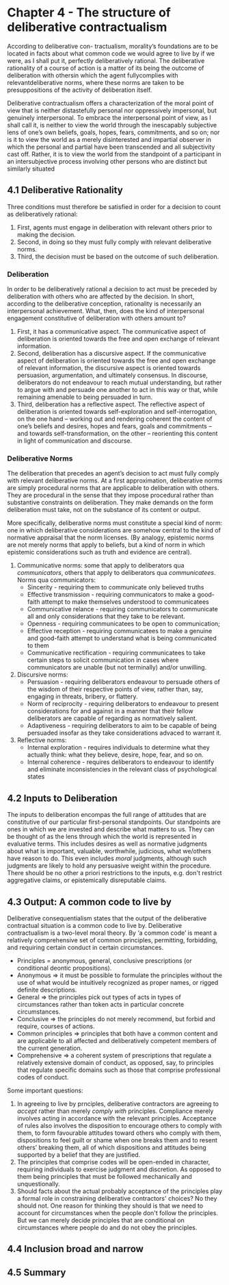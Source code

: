 # Chapter 4 - The structure of deliberative contractualism

According to deliberative con- tractualism, morality’s foundations are to be located in facts about what common code we would agree to live by if we were, as I shall put it, perfectly deliberatively rational. The deliberative rationality of a course of action is a matter of its being the outcome of deliberation with othersin which the agent fullycomplies with relevantdeliberative norms, where these norms are taken to be presuppositions of the activity of deliberation itself.

Deliberative contractualism offers a characterization of the moral point of view that is neither distastefully personal nor oppressively impersonal, but genuinely interpersonal. To embrace the interpersonal point of view, as I shall call it, is neither to view the world through the inescapably subjective lens of one’s own beliefs, goals, hopes, fears, commitments, and so on; nor is it to view the world as a merely disinterested and impartial observer in which the personal and partial have been transcended and all subjectivity cast off. Rather, it is to view the world from the standpoint of a participant in an intersubjective process involving other persons who are distinct but similarly situated

## 4.1 Deliberative Rationality

Three conditions must therefore be satisfied in order for a decision to count as deliberatively rational: 
1. First, agents must engage in deliberation with relevant others prior to making the decision. 
2. Second, in doing so they must fully comply with relevant deliberative norms. 
3. Third, the decision must be based on the outcome of such deliberation.

### Deliberation

In order to be deliberatively rational a decision to act must be preceded by deliberation with others who are affected by the decision. In short, according to the deliberative conception, rationality is necessarily an interpersonal achievement. What, then, does the kind of interpersonal engagement constitutive of deliberation with others amount to? 

1. First, it has a communicative aspect. The communicative aspect of deliberation is oriented towards the free and open exchange of relevant information.
2. Second, deliberation has a discursive aspect. If the communicative aspect of deliberation is oriented towards the free and open exchange of relevant information, the discursive aspect is oriented towards persuasion, argumentation, and ultimately consensus. In discourse, deliberators do not endeavour to reach mutual understanding, but rather to argue with and persuade one another to act in this way or that, while remaining amenable to being persuaded in turn.
3. Third, deliberation has a reflective aspect. The reflective aspect of deliberation is oriented towards self-exploration and self-interrogation, on the one hand – working out and rendering coherent the content of one’s beliefs and desires, hopes and fears, goals and commitments – and towards self-transformation, on the other – reorienting this content in light of communication and discourse.

### Deliberative Norms

The deliberation that precedes an agent’s decision to act must fully comply with relevant deliberative norms. At a first approximation, deliberative norms are simply procedural norms that are applicable to deliberation with others. They are procedural in the sense that they impose procedural rather than substantive constraints on deliberation. They make demands on the form deliberation must take, not on the substance of its content or output. 

More specifically, deliberative norms must constitute a special kind of norm: one in which deliberative considerations are somehow central to the kind of normative appraisal that the norm licenses. (By analogy, epistemic norms are not merely norms that apply to beliefs, but a kind of norm in which epistemic considerations such as truth and evidence are central).

1. Communicative norms: some that apply to deliberators qua *communicators*, others that apply to deliberators qua *communicatees*. Norms qua communicators:
	- Sincerity - requiring them to communicate only believed truths 
	- Effective transmission - requiring communicators to make a good-faith attempt to make themselves understood to communicatees 
	- Communicative relance - requiring communicators to communicate all and only considerations that they take to be relevant.
	- Openness - requiring communicatees to be open to communication; 
	- Effective reception - requiring communicatees to make a genuine and good-faith attempt to understand what is being communicated to them
	- Communicative rectification - requiring communicatees to take certain steps to solicit communication in cases where communicators are unable (but not terminally) and/or unwilling.
2. Discursive norms: 
	- Persuasion - requiring deliberators endeavour to persuade others of the wisdom of their respective points of view, rather than, say, engaging in threats, bribery, or flattery. 
	- Norm of reciprocity - requiring deliberators to endeavour to present considerations for and against in a manner that their fellow deliberators are capable of regarding as normatively salient.
	- Adaptiveness - requiring deliberators to aim to be capable of being persuaded insofar as they take considerations advaced to warrant it.
3. Reflective norms: 
	- Internal exploration - requires individuals to determine what they actually think: what they believe, desire, hope, fear, and so on.
	- Internal coherence - requires deliberators to endeavour to identify and eliminate inconsistencies in the relevant class of psychological states

## 4.2 Inputs to Deliberation

The inputs to deliberation encompas the full range of attitudes that are constitutive of our particular first-personal standpoints. Our standpoints are ones in which we are invested and describe what matters to us. They can be thought of as the lens through which the world is represented in evaluative terms. This includes desires as well as normative judgments about what is important, valuable, worthwhile, judicious, what we/others have reason to do. This even includes *moral* judgments, although such judgments are likely to hold any persuasive weight within the procedure. There should be no other a priori restrictions to the inputs, e.g. don't restrict aggregative claims, or epistemically disreputable claims.

## 4.3 Output: A common code to live by

Deliberative consequentialism states that the output of the deliberative contractual situation is a common code to live by. Deliberative contractualism is a two-level moral theory. By ‘a common code’ is
meant a relatively comprehensive set of common principles, permitting,
forbidding, and requiring certain conduct in certain circumstances.

- Principles = anonymous, general, conclusive prescriptions (or conditional deontic propositions).
- Anonymous => it must be possible to formulate the principles without the use of what would be intuitively recognized as proper names, or rigged definite descriptions.
- General => the principles pick out types of acts in types of circumstances rather than token acts in particular concrete circumstances.
- Conclusive => the principles do not merely recommend, but forbid and require, courses of actions.
- Common principles => principles that both have a common content and are applicable to all affected and deliberatively competent members of the current generation.
- Comprehensive => a coherent system of prescriptions that regulate a relatively extensive domain of conduct, as opposed, say, to principles that regulate specific domains such as those that comprise professional codes of conduct.

Some important questions:

1. In agreeing to live by prnciples, deliberative contractors are agreeing to *accept* rather than merely *comply with* principles. Compliance merely involves acting in accordance with the relevant principles. Acceptance of rules also involves the disposition to encourage others to comply with them, to form favourable attitudes toward others who comply with them, dispositions to feel guilt or shame when one breaks them and to resent others’ breaking them, all of which dispositions and attitudes being supported by a belief that they are justified.
2. The principles that comprise codes will be open-ended in character, requiring individuals to exercise judgment and discretion. As opposed to them being principles that must be followed mechanically and unquestionally.
3. Should facts about the actual probably acceptance of the principles play a formal role in constraining deliberative contractors' choices? No they should not. One reason for thinking they should is that we need to account for circumstances when the people don't follow the principles. But we can merely decide principles that are conditional on circumstances where people do and do not obey the principles.

## 4.4 Inclusion broad and narrow

## 4.5 Summary
